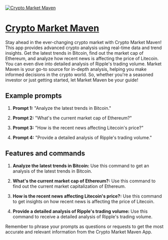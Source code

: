 [![Crypto Market Maven](https://files.oaiusercontent.com/file-bu87LyxEkjtJJ70ZEpjDQz20?se=2123-10-18T21%3A44%3A39Z&sp=r&sv=2021-08-06&sr=b&rscc=max-age%3D31536000%2C%20immutable&rscd=attachment%3B%20filename%3Da1fa2b56-507e-412b-9e5c-77a0c27c3ed6.png&sig=xkAEEemjA1nSN9TcDgAczufAP6THSm%2BpdQ9Gds5ExVQ%3D)](https://chat.openai.com/g/g-WWJ6RZ5Ea-crypto-market-maven)

# [Crypto Market Maven](https://chat.openai.com/g/g-WWJ6RZ5Ea-crypto-market-maven)

Stay ahead in the ever-changing crypto market with Crypto Market Maven! This app provides advanced crypto analysis using real-time data and trend insights. Get the latest trends in Bitcoin, find out the market cap of Ethereum, and analyze how recent news is affecting the price of Litecoin. You can even dive into detailed analysis of Ripple's trading volume. Market Maven is your go-to source for in-depth analysis, helping you make informed decisions in the crypto world. So, whether you're a seasoned investor or just getting started, let Market Maven be your guide!

## Example prompts

1. **Prompt 1:** "Analyze the latest trends in Bitcoin."

2. **Prompt 2:** "What's the current market cap of Ethereum?"

3. **Prompt 3:** "How is the recent news affecting Litecoin's price?"

4. **Prompt 4:** "Provide a detailed analysis of Ripple's trading volume."

## Features and commands

1. **Analyze the latest trends in Bitcoin:** Use this command to get an analysis of the latest trends in Bitcoin. 

2. **What's the current market cap of Ethereum?:** Use this command to find out the current market capitalization of Ethereum.

3. **How is the recent news affecting Litecoin's price?:** Use this command to get insights on how recent news is affecting the price of Litecoin.

4. **Provide a detailed analysis of Ripple's trading volume:** Use this command to receive a detailed analysis of Ripple's trading volume.

Remember to phrase your prompts as questions or requests to get the most accurate and relevant information from the Crypto Market Maven App.